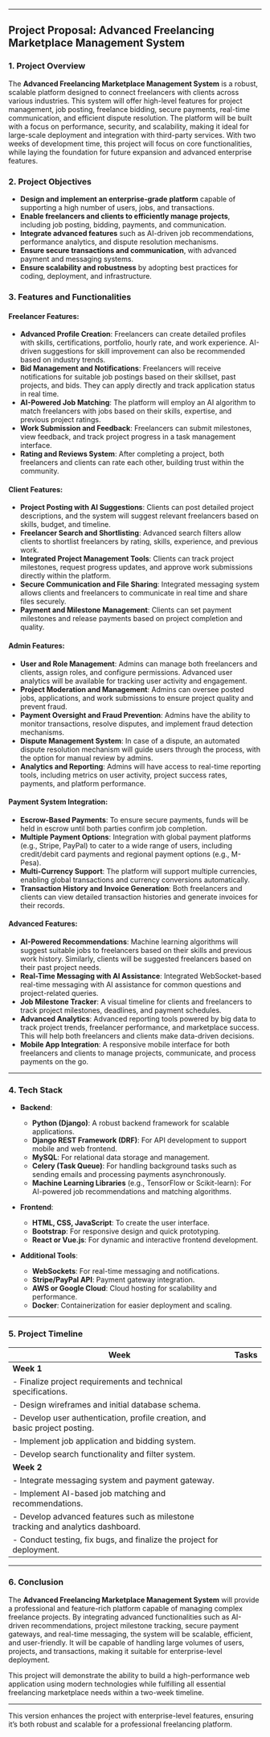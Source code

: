 
---

## **Project Proposal: Advanced Freelancing Marketplace Management System**

### **1. Project Overview**

The **Advanced Freelancing Marketplace Management System** is a robust, scalable platform designed to connect freelancers with clients across various industries. This system will offer high-level features for project management, job posting, freelance bidding, secure payments, real-time communication, and efficient dispute resolution. The platform will be built with a focus on performance, security, and scalability, making it ideal for large-scale deployment and integration with third-party services. With two weeks of development time, this project will focus on core functionalities, while laying the foundation for future expansion and advanced enterprise features.

### **2. Project Objectives**

- **Design and implement an enterprise-grade platform** capable of supporting a high number of users, jobs, and transactions.
- **Enable freelancers and clients to efficiently manage projects**, including job posting, bidding, payments, and communication.
- **Integrate advanced features** such as AI-driven job recommendations, performance analytics, and dispute resolution mechanisms.
- **Ensure secure transactions and communication**, with advanced payment and messaging systems.
- **Ensure scalability and robustness** by adopting best practices for coding, deployment, and infrastructure.

### **3. Features and Functionalities**

#### **Freelancer Features:**
- **Advanced Profile Creation**: Freelancers can create detailed profiles with skills, certifications, portfolio, hourly rate, and work experience. AI-driven suggestions for skill improvement can also be recommended based on industry trends.
- **Bid Management and Notifications**: Freelancers will receive notifications for suitable job postings based on their skillset, past projects, and bids. They can apply directly and track application status in real time.
- **AI-Powered Job Matching**: The platform will employ an AI algorithm to match freelancers with jobs based on their skills, expertise, and previous project ratings.
- **Work Submission and Feedback**: Freelancers can submit milestones, view feedback, and track project progress in a task management interface.
- **Rating and Reviews System**: After completing a project, both freelancers and clients can rate each other, building trust within the community.

#### **Client Features:**
- **Project Posting with AI Suggestions**: Clients can post detailed project descriptions, and the system will suggest relevant freelancers based on skills, budget, and timeline.
- **Freelancer Search and Shortlisting**: Advanced search filters allow clients to shortlist freelancers by rating, skills, experience, and previous work.
- **Integrated Project Management Tools**: Clients can track project milestones, request progress updates, and approve work submissions directly within the platform.
- **Secure Communication and File Sharing**: Integrated messaging system allows clients and freelancers to communicate in real time and share files securely.
- **Payment and Milestone Management**: Clients can set payment milestones and release payments based on project completion and quality.

#### **Admin Features:**
- **User and Role Management**: Admins can manage both freelancers and clients, assign roles, and configure permissions. Advanced user analytics will be available for tracking user activity and engagement.
- **Project Moderation and Management**: Admins can oversee posted jobs, applications, and work submissions to ensure project quality and prevent fraud.
- **Payment Oversight and Fraud Prevention**: Admins have the ability to monitor transactions, resolve disputes, and implement fraud detection mechanisms.
- **Dispute Management System**: In case of a dispute, an automated dispute resolution mechanism will guide users through the process, with the option for manual review by admins.
- **Analytics and Reporting**: Admins will have access to real-time reporting tools, including metrics on user activity, project success rates, payments, and platform performance.

#### **Payment System Integration:**
- **Escrow-Based Payments**: To ensure secure payments, funds will be held in escrow until both parties confirm job completion.
- **Multiple Payment Options**: Integration with global payment platforms (e.g., Stripe, PayPal) to cater to a wide range of users, including credit/debit card payments and regional payment options (e.g., M-Pesa).
- **Multi-Currency Support**: The platform will support multiple currencies, enabling global transactions and currency conversions automatically.
- **Transaction History and Invoice Generation**: Both freelancers and clients can view detailed transaction histories and generate invoices for their records.

#### **Advanced Features:**
- **AI-Powered Recommendations**: Machine learning algorithms will suggest suitable jobs to freelancers based on their skills and previous work history. Similarly, clients will be suggested freelancers based on their past project needs.
- **Real-Time Messaging with AI Assistance**: Integrated WebSocket-based real-time messaging with AI assistance for common questions and project-related queries.
- **Job Milestone Tracker**: A visual timeline for clients and freelancers to track project milestones, deadlines, and payment schedules.
- **Advanced Analytics**: Advanced reporting tools powered by big data to track project trends, freelancer performance, and marketplace success. This will help both freelancers and clients make data-driven decisions.
- **Mobile App Integration**: A responsive mobile interface for both freelancers and clients to manage projects, communicate, and process payments on the go.

---

### **4. Tech Stack**

- **Backend**:
  - **Python (Django)**: A robust backend framework for scalable applications.
  - **Django REST Framework (DRF)**: For API development to support mobile and web frontend.
  - **MySQL**: For relational data storage and management.
  - **Celery (Task Queue)**: For handling background tasks such as sending emails and processing payments asynchronously.
  - **Machine Learning Libraries** (e.g., TensorFlow or Scikit-learn): For AI-powered job recommendations and matching algorithms.

- **Frontend**:
  - **HTML, CSS, JavaScript**: To create the user interface.
  - **Bootstrap**: For responsive design and quick prototyping.
  - **React or Vue.js**: For dynamic and interactive frontend development.

- **Additional Tools**:
  - **WebSockets**: For real-time messaging and notifications.
  - **Stripe/PayPal API**: Payment gateway integration.
  - **AWS or Google Cloud**: Cloud hosting for scalability and performance.
  - **Docker**: Containerization for easier deployment and scaling.

---

### **5. Project Timeline**

| **Week** | **Tasks** |
|----------|-----------|
| **Week 1** |
| - Finalize project requirements and technical specifications.
| - Design wireframes and initial database schema.
| - Develop user authentication, profile creation, and basic project posting.
| - Implement job application and bidding system.
| - Develop search functionality and filter system.
| **Week 2** |
| - Integrate messaging system and payment gateway.
| - Implement AI-based job matching and recommendations.
| - Develop advanced features such as milestone tracking and analytics dashboard.
| - Conduct testing, fix bugs, and finalize the project for deployment.

---

### **6. Conclusion**

The **Advanced Freelancing Marketplace Management System** will provide a professional and feature-rich platform capable of managing complex freelance projects. By integrating advanced functionalities such as AI-driven recommendations, project milestone tracking, secure payment gateways, and real-time messaging, the system will be scalable, efficient, and user-friendly. It will be capable of handling large volumes of users, projects, and transactions, making it suitable for enterprise-level deployment.

This project will demonstrate the ability to build a high-performance web application using modern technologies while fulfilling all essential freelancing marketplace needs within a two-week timeline.

---

This version enhances the project with enterprise-level features, ensuring it’s both robust and scalable for a professional freelancing platform.
